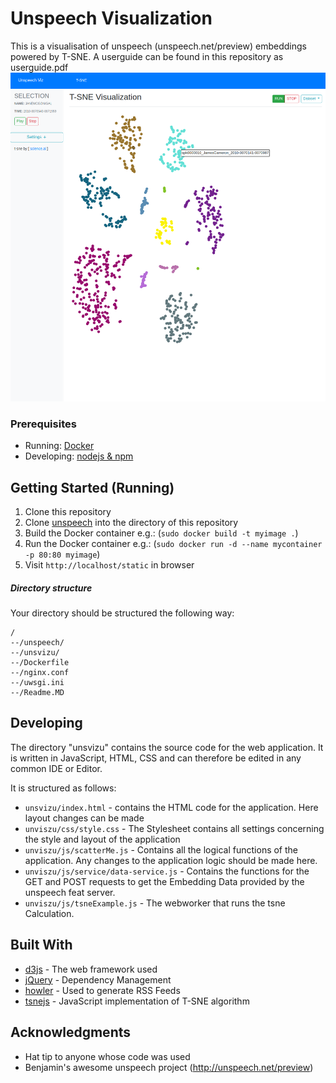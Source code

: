 # Unspeech Visualization

This is a visualisation of unspeech (unspeech.net/preview) embeddings powered by T-SNE. A userguide can be found in this repository as userguide.pdf 
![](preview.png)
### Prerequisites
* Running:  [Docker](http://docker.io)
* Developing: [nodejs & npm](https://nodejs.org/en/)

## Getting Started (Running)

1. Clone this repository
2. Clone [unspeech](https://gitlab.com/milde/unspeech) into the directory of this repository
3. Build the Docker container e.g.: (```sudo docker build -t myimage .```)
4. Run the Docker container e.g.: (```sudo docker run -d --name mycontainer -p 80:80 myimage```)
5. Visit ```http://localhost/static``` in browser

##### Directory structure
Your directory should be structured the following way:
```
/
--/unspeech/
--/unsvizu/
--/Dockerfile
--/nginx.conf
--/uwsgi.ini
--/Readme.MD
```
## Developing
The directory "unsvizu" contains the source code for the web application. It is written in JavaScript, HTML, CSS and can therefore be edited in any common IDE or Editor.

It is structured as follows:

* ```unsvizu/index.html``` - contains the HTML code for the application. Here layout changes can be made
* ```unviszu/css/style.css``` - The Stylesheet contains all settings concerning the style and layout of the application
* ```unviszu/js/scatterMe.js``` - Contains all the logical functions of the application. Any changes to the application logic should be made here.
* ```unviszu/js/service/data-service.js``` - Contains the functions for the GET and POST requests to get the Embedding Data provided by the unspeech feat server. 
* ```unviszu/js/tsneExample.js``` - The webworker that runs the tsne Calculation.

## Built With

* [d3js](http://www.dropwizard.io/1.0.2/docs/) - The web framework used
* [jQuery](https://maven.apache.org/) - Dependency Management
* [howler](https://rometools.github.io/rome/) - Used to generate RSS Feeds
* [tsnejs](https://github.com/scienceai/tsne-js) - JavaScript implementation of T-SNE algorithm

## Acknowledgments

* Hat tip to anyone whose code was used
* Benjamin's awesome unspeech project (http://unspeech.net/preview)
